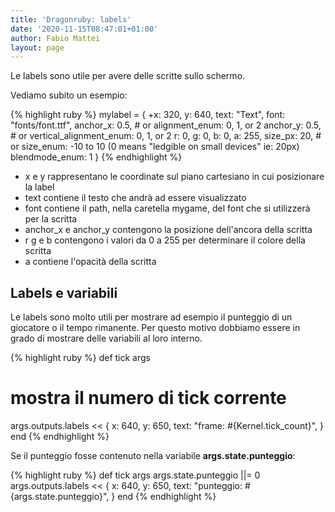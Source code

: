 ```yaml
---
title: 'Dragonruby: labels'
date: '2020-11-15T08:47:01+01:00'
author: Fabio Mattei
layout: page
---
```


Le labels sono utile per avere delle scritte sullo schermo. 

Vediamo subito un esempio:

{% highlight ruby %}
mylabel = {
    +x: 320,
    y: 640,
    text: "Text",
    font: "fonts/font.ttf",
    anchor_x: 0.5, # or alignment_enum: 0, 1, or 2
    anchor_y: 0.5, # or vertical_alignment_enum: 0, 1, or 2
    r: 0,
    g: 0,
    b: 0,
    a: 255,
    size_px: 20,   # or size_enum: -10 to 10 (0 means "ledgible on small devices" ie: 20px)
    blendmode_enum: 1 
}
{% endhighlight %}

* x e y rappresentano le coordinate sul piano cartesiano in cui posizionare la label
* text contiene il testo che andrà ad essere visualizzato
* font contiene il path, nella caretella mygame, del font che si utilizzerà per la scritta
* anchor_x e anchor_y contengono la posizione dell'ancora della scritta
* r g e b contengono i valori da 0 a 255 per determinare il colore della scritta
* a contiene l'opacità della scritta

## Labels e variabili

Le labels sono molto utili per mostrare ad esempio il punteggio di un giocatore 
o il tempo rimanente.
Per questo motivo dobbiamo essere in grado di mostrare delle variabili al loro interno.

{% highlight ruby %}
def tick args
  # mostra il numero di tick corrente
  args.outputs.labels << {
	  x: 640, 
	  y: 650, 
	  text: "frame: #{Kernel.tick_count}",
  }
end
{% endhighlight %}

Se il punteggio fosse contenuto nella variabile **args.state.punteggio**:

{% highlight ruby %}
def tick args
  args.state.punteggio ||= 0
  args.outputs.labels << {
	  x: 640, 
	  y: 650, 
	  text: "punteggio: #{args.state.punteggio}",
  }
end
{% endhighlight %}

